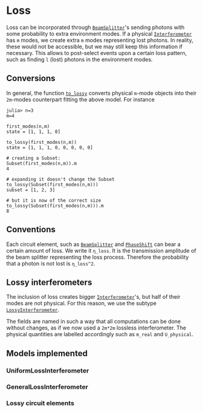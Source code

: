 # Loss

Loss can be incorporated through [`BeamSplitter`](@ref)'s sending photons with some probability to extra environment modes. If a physical [`Interferometer`](@ref) has `m` modes, we create extra `m` modes representing lost photons. In reality, these would not be accessible, but we may still keep this information if necessary. This allows to post-select events upon a certain loss pattern, such as finding `l` (lost) photons in the environment modes.

## Conversions

In general, the function [`to_lossy`](@ref) converts physical `m`-mode objects into their `2m`-modes counterpart fitting the above model. For instance

    julia> n=3
    m=4

    first_modes(n,m)
    state = [1, 1, 1, 0]

    to_lossy(first_modes(n,m))
    state = [1, 1, 1, 0, 0, 0, 0, 0]

    # creating a Subset:
    Subset(first_modes(n,m)).m
    4

    # expanding it doesn't change the Subset
    to_lossy(Subset(first_modes(n,m)))
    subset = [1, 2, 3]

    # but it is now of the correct size
    to_lossy(Subset(first_modes(n,m))).m
    8

## Conventions

Each circuit element, such as [`BeamSplitter`](@ref) and [`PhaseShift`](@ref) can bear a certain amount of loss. We write it `η_loss`. It is the transmission amplitude of the beam splitter representing the loss process. Therefore the probability that a photon is not lost is `η_loss^2`.

## Lossy interferometers

The inclusion of loss creates bigger [`Interferometer`](@ref)'s, but half of their modes are not physical. For this reason, we use the subtype [`LossyInterferometer`](@ref).

The fields are named in such a way that all computations can be done without changes, as if we now used a `2m*2m` lossless interferometer. The physical quantities are labelled accordingly such as `m_real` and `U_physical`.

## Models implemented

### UniformLossInterferometer

### GeneralLossInterferometer

### Lossy circuit elements
